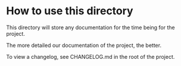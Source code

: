 # How to use this directory

This directory will store any documentation for the time being for the project.

The more detailed our documentation of the project, the better.

To view a changelog, see CHANGELOG.md in the root of the project.
